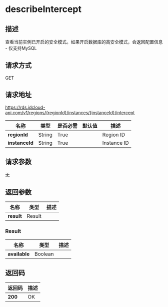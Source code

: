 # describeIntercept


## 描述
查看当前实例已开启的安全模式。如果开启数据库的高安全模式，会返回配置信息<br>- 仅支持MySQL

## 请求方式
GET

## 请求地址
https://rds.jdcloud-api.com/v1/regions/{regionId}/instances/{instanceId}/intercept

|名称|类型|是否必需|默认值|描述|
|---|---|---|---|---|
|**regionId**|String|True| |Region ID|
|**instanceId**|String|True| |Instance ID|

## 请求参数
无


## 返回参数
|名称|类型|描述|
|---|---|---|
|**result**|Result| |

### Result
|名称|类型|描述|
|---|---|---|
|**available**|Boolean| |

## 返回码
|返回码|描述|
|---|---|
|**200**|OK|
